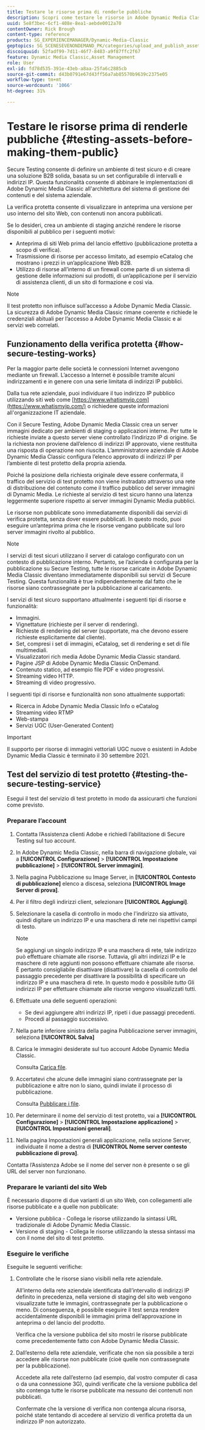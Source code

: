 ```yaml
---
title: Testare le risorse prima di renderle pubbliche
description: Scopri come testare le risorse in Adobe Dynamic Media Classic prima di renderle pubbliche.
uuid: 5e8f3bec-6cf1-408e-8ea1-aebde0012a70
contentOwner: Rick Brough
content-type: reference
products: SG_EXPERIENCEMANAGER/Dynamic-Media-Classic
geptopics: SG_SCENESEVENONDEMAND_PK/categories/upload_and_publish_assets
discoiquuid: 52fadf99-7d11-46f7-8483-a9f87ffc2f67
feature: Dynamic Media Classic,Asset Management
role: User
exl-id: fd78d535-391e-43eb-a8aa-25fa6c2885cb
source-git-commit: d43b0791e67d43ff56a7ab85570b9639c2375e05
workflow-type: tm+mt
source-wordcount: '1066'
ht-degree: 31%

---
```


# Testare le risorse prima di renderle pubbliche {#testing-assets-before-making-them-public}

Secure Testing consente di definire un ambiente di test sicuro e di creare una soluzione B2B solida, basata su un set configurabile di intervalli e indirizzi IP. Questa funzionalità consente di abbinare le implementazioni di Adobe Dynamic Media Classic all&#39;architettura del sistema di gestione dei contenuti e del sistema aziendale.

La verifica protetta consente di visualizzare in anteprima una versione per uso interno del sito Web, con contenuti non ancora pubblicati.

Se lo desideri, crea un ambiente di staging anziché rendere le risorse disponibili al pubblico per i seguenti motivi:

* Anteprima di siti Web prima del lancio effettivo (pubblicazione protetta a scopo di verifica).
* Trasmissione di risorse per accesso limitato, ad esempio eCatalog che mostrano i prezzi in un’applicazione Web B2B.
* Utilizzo di risorse all’interno di un firewall come parte di un sistema di gestione delle informazioni sui prodotti, di un’applicazione per il servizio di assistenza clienti, di un sito di formazione e così via.

>[!NOTE]
>
>Il test protetto non influisce sull’accesso a Adobe Dynamic Media Classic. La sicurezza di Adobe Dynamic Media Classic rimane coerente e richiede le credenziali abituali per l’accesso a Adobe Dynamic Media Classic e ai servizi web correlati.

## Funzionamento della verifica protetta {#how-secure-testing-works}

Per la maggior parte delle società le connessioni Internet avvengono mediante un firewall. L’accesso a Internet è possibile tramite alcuni indirizzamenti e in genere con una serie limitata di indirizzi IP pubblici.

Dalla tua rete aziendale, puoi individuare il tuo indirizzo IP pubblico utilizzando siti web come [https://www.whatismyip.com](https://www.whatismyip.com/) o richiedere queste informazioni all&#39;organizzazione IT aziendale.

Con il Secure Testing, Adobe Dynamic Media Classic crea un server immagini dedicato per ambienti di staging o applicazioni interne. Per tutte le richieste inviate a questo server viene controllato l’indirizzo IP di origine. Se la richiesta non proviene dall’elenco di indirizzi IP approvato, viene restituita una risposta di operazione non riuscita. L’amministratore aziendale di Adobe Dynamic Media Classic configura l’elenco approvato di indirizzi IP per l’ambiente di test protetto della propria azienda.

Poiché la posizione della richiesta originale deve essere confermata, il traffico del servizio di test protetto non viene instradato attraverso una rete di distribuzione del contenuto come il traffico pubblico del server immagini di Dynamic Media. Le richieste al servizio di test sicuro hanno una latenza leggermente superiore rispetto ai server immagini Dynamic Media pubblici.

Le risorse non pubblicate sono immediatamente disponibili dai servizi di verifica protetta, senza dover essere pubblicati. In questo modo, puoi eseguire un’anteprima prima che le risorse vengano pubblicate sul loro server immagini rivolto al pubblico.

>[!NOTE]
>
>I servizi di test sicuri utilizzano il server di catalogo configurato con un contesto di pubblicazione interno. Pertanto, se l’azienda è configurata per la pubblicazione su Secure Testing, tutte le risorse caricate in Adobe Dynamic Media Classic diventano immediatamente disponibili sui servizi di Secure Testing. Questa funzionalità è true indipendentemente dal fatto che le risorse siano contrassegnate per la pubblicazione al caricamento.

I servizi di test sicuro supportano attualmente i seguenti tipi di risorse e funzionalità:

<!-- 

Comment Type: remark
Last Modified By: unknown unknown 
Last Modified Date: 

<p>Added videos to list below 9/11/2012. Moved “Render Server requests” from unsupported to supported, listed below on 3/15/2016 as per email from Cynthia March 11, 2016)</p>

 -->

* Immagini.
* Vignettature (richieste per il server di rendering).
* Richieste di rendering del server (supportate, ma che devono essere richieste esplicitamente dal cliente).
* Set, compresi i set di immagini, eCatalog, set di rendering e set di file multimediali.
* Visualizzatori rich media Adobe Dynamic Media Classic standard.
* Pagine JSP di Adobe Dynamic Media Classic OnDemand.
* Contenuto statico, ad esempio file PDF e video progressivi.
* Streaming video HTTP.
* Streaming di video progressivo.

I seguenti tipi di risorse e funzionalità non sono attualmente supportati:

* Ricerca in Adobe Dynamic Media Classic Info o eCatalog
* Streaming video RTMP
* Web-stampa
* Servizi UGC (User-Generated Content)

>[!IMPORTANT]
>
>Il supporto per risorse di immagini vettoriali UGC nuove o esistenti in Adobe Dynamic Media Classic è terminato il 30 settembre 2021.

## Test del servizio di test protetto {#testing-the-secure-testing-service}

Esegui il test del servizio di test protetto in modo da assicurarti che funzioni come previsto.

<!-- >[!NOTE]
>
>*If you do not mention any IPs under **[!UICONTROL Setup]** > **[!UICONTROL Application Setup]** > **[!UICONTROL Publish Setup]** > **[!UICONTROL Image Server]** > **[!UICONTROL Test Image Service]*** - If you add an IP only, that IP is able to call the assets and no other IP are allowed to make the calls. As long there is no IP mentioned under that section, all IPs are allowed to make the calls for the assets, and they show up. -->

### Preparare l’account

<!-- 

Comment Type: remark
Last Modified By: unknown unknown 
Last Modified Date: 

<p>RB: Rewrote entire steps under “Prepare your account” 9/10/2012</p>

 -->

1. Contatta l’Assistenza clienti Adobe e richiedi l’abilitazione di Secure Testing sul tuo account.
1. In Adobe Dynamic Media Classic, nella barra di navigazione globale, vai a **[!UICONTROL Configurazione]** > **[!UICONTROL Impostazione pubblicazione]** > **[!UICONTROL Server immagini]**.
1. Nella pagina Pubblicazione su Image Server, in **[!UICONTROL Contesto di pubblicazione]** elenco a discesa, seleziona **[!UICONTROL Image Server di prova]**.
1. Per il filtro degli indirizzi client, selezionare **[!UICONTROL Aggiungi]**.
1. Selezionare la casella di controllo in modo che l&#39;indirizzo sia attivato, quindi digitare un indirizzo IP e una maschera di rete nei rispettivi campi di testo.

   >[!NOTE]
   >
   >Se aggiungi un singolo indirizzo IP e una maschera di rete, tale indirizzo può effettuare chiamate alle risorse. Tuttavia, gli altri indirizzi IP e le maschere di rete aggiunti non possono effettuare chiamate alle risorse. È pertanto consigliabile disattivare (disattivare) la casella di controllo del passaggio precedente per disattivare la possibilità di specificare un indirizzo IP e una maschera di rete. In questo modo è possibile *tutto* Gli indirizzi IP per effettuare chiamate alle risorse vengono visualizzati tutti.

1. Effettuate una delle seguenti operazioni:
   * Se devi aggiungere altri indirizzi IP, ripeti i due passaggi precedenti.
   * Procedi al passaggio successivo.
1. Nella parte inferiore sinistra della pagina Pubblicazione server immagini, seleziona **[!UICONTROL Salva]**
1. Carica le immagini desiderate sul tuo account Adobe Dynamic Media Classic.

   Consulta [Carica file](uploading-files.md#uploading_files).

1. Accertatevi che alcune delle immagini siano contrassegnate per la pubblicazione e altre non lo siano, quindi inviate il processo di pubblicazione.

   Consulta [Pubblicare i file](publishing-files.md#publishing_files).

1. Per determinare il nome del servizio di test protetto, vai a **[!UICONTROL Configurazione]** > **[!UICONTROL Impostazione applicazione]** > **[!UICONTROL Impostazioni generali]**.
1. Nella pagina Impostazioni generali applicazione, nella sezione Server, individuate il nome a destra di **[!UICONTROL Nome server contesto pubblicazione di prova]**.

Contatta l’Assistenza Adobe se il nome del server non è presente o se gli URL del server non funzionano.

### Preparare le varianti del sito Web

È necessario disporre di due varianti di un sito Web, con collegamenti alle risorse pubblicate e a quelle non pubblicate:

* Versione pubblica - Collega le risorse utilizzando la sintassi URL tradizionale di Adobe Dynamic Media Classic.
* Versione di staging - Collega le risorse utilizzando la stessa sintassi ma con il nome del sito di test protetto.

### Eseguire le verifiche

Eseguite le seguenti verifiche:

1. Controllate che le risorse siano visibili nella rete aziendale.

   All’interno della rete aziendale identificata dall’intervallo di indirizzi IP definito in precedenza, nella versione di staging del sito web vengono visualizzate tutte le immagini, contrassegnate per la pubblicazione o meno. Di conseguenza, è possibile eseguire il test senza rendere accidentalmente disponibili le immagini prima dell’approvazione in anteprima o del lancio del prodotto.

   Verifica che la versione pubblica del sito mostri le risorse pubblicate come precedentemente fatto con Adobe Dynamic Media Classic.

1. Dall’esterno della rete aziendale, verificate che non sia possibile a terzi accedere alle risorse non pubblicate (cioè quelle non contrassegnate per la pubblicazione).

   Accedete alla rete dall’esterno (ad esempio, dal vostro computer di casa o da una connessione 3G), quindi verificate che la versione pubblica del sito contenga tutte le risorse pubblicate ma nessuno dei contenuti non pubblicati.

   Confermate che la versione di verifica non contenga alcuna risorsa, poiché state tentando di accedere al servizio di verifica protetta da un indirizzo IP non autorizzato.
